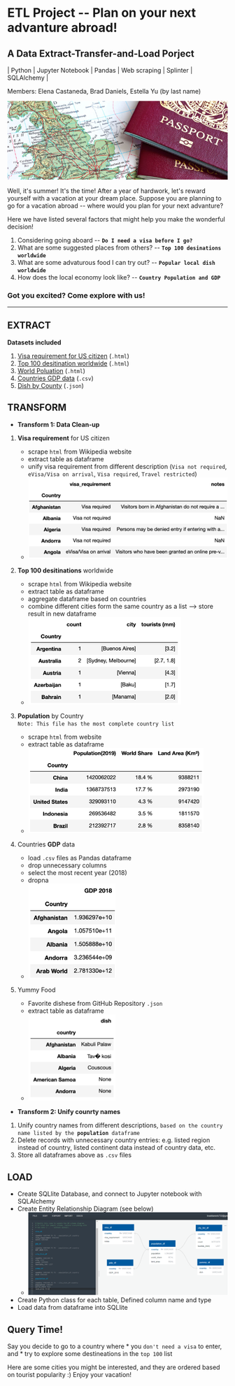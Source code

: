 # ETL Project -- Plan on your next advanture abroad! 

## A Data Extract-Transfer-and-Load Porject
| Python | Jupyter Notebook | Pandas | Web scraping | Splinter | SQLAlchemy |   

Members: Elena Castaneda, Brad Daniels, Estella Yu (by last name)

![passport](https://github.com/EstellaYu/ETL_Project/blob/master/resources/Image/passport.jpg)

Well, it's summer! It's the time! After a year of hardwork, let's reward yourself with a vacation at your dream place. Suppose you are planning to go for a vacation abroad -- where would you plan for your next advanture? 

Here we have listed several factors that might help you make the wonderful decision! 
1. Considering going aboard -- __`Do I need a visa before I go?`__
2. What are some suggested places from others? -- __`Top 100 desinations worldwide`__
3. What are some advaturous food I can try out? -- __`Popular local dish worldwide`__
4. How does the local economy look like? -- __`Country Population and GDP`__

### Got you excited? Come explore with us!
--------

## EXTRACT 
__Datasets included__
1. [Visa requirement for US citizen](https://en.wikipedia.org/wiki/Visa_requirements_for_United_States_citizens) (`.html`)
2. [Top 100 desitination worldwide](https://brilliantmaps.com/top-100-tourist-destinations/) (`.html`)
3. [World Poluation](https://www.worldometers.info/geography/how-many-countries-are-there-in-the-world/) (`.html`)
4. [Countries GDP data](https://github.com/EstellaYu/ETL_Project/tree/master/GDP_by_country) (`.csv`)
5. [Dish by County](https://github.com/drmonkeyninja/country.json/blob/master/src/country-by-national-dish) (`.json`)

## TRANSFORM 
* __Transform 1: Data Clean-up__

1. __Visa requirement__ for US citizen
   * scrape `html` from Wikipedia website
   * extract table as dataframe
   * unify visa requirement from different description (`Visa not required`, `eVisa/Visa on arrival`, `Visa required`, `Travel restricted`)
   * <img src="https://github.com/EstellaYu/ETL_Project/blob/master/resources/Image/visa.png" width = 500>
   
2. __Top 100 desitinations__ worldwide
   * scrape `html` from Wikipedia website
   * extract table as dataframe
   * aggregate dataframe based on countries
   * combine different cities form the same country as a list --> store result in new dataframe
   * <img src="https://github.com/EstellaYu/ETL_Project/blob/master/resources/Image/city_list.png" width = 350>
   
3. __Population__ by Country  
`Note: This file has the most complete country list`
    * scrape `html` from website
    * extract table as dataframe  
    * <img src="https://github.com/EstellaYu/ETL_Project/blob/master/resources/Image/population.png" width = 400>
   
4. Countries __GDP__ data  
   * load `.csv` files as Pandas dataframe
   * drop unnecessary columns 
   * select the most recent year (2018)
   * dropna
   * <img src="https://github.com/EstellaYu/ETL_Project/blob/master/resources/Image/gdp.png" width = 200>
   
5. Yummy Food 
    * Favorite dishese from GitHub Repository `.json`
    * extract table as dataframe
    * <img src="https://github.com/EstellaYu/ETL_Project/blob/master/resources/Image/yummy.png" width = 200>

 * __Transform 2: Unify counrty names__
 1. Unify country names from different descriptions, `based on the country name listed by the `__`population`__` dataframe`
 2. Delete records with unnecessary country entries: e.g. listed region instead of country, listed continent data instead of country data, etc. 
 3. Store all dataframes above as `.csv` files
   
## LOAD
  * Create SQLlite Database, and connect to Jupyter notebook with SQLAlchemy
  * Create Entity Relationship Diagram (see below)
    * ![ERD Graph](https://github.com/EstellaYu/ETL_Project/blob/master/resources/database_design.png)
  * Create Python class for each table, Defined column name and type  
  * Load data from dataframe into SQLlite 

 
 
 ## Query Time! 
 Say you decide to go to a country where 
    * you `don't need a visa` to enter, and 
    * try to explore some destineations in the `top 100` list
    
 Here are some cities you might be interested, and they are ordered based on tourist popularity :) Enjoy your vacation!
 
 

